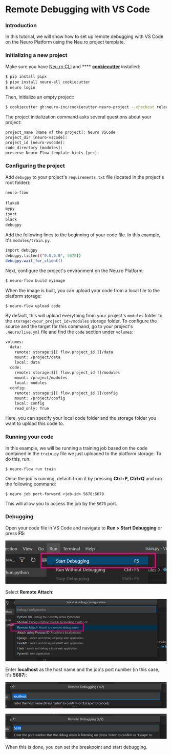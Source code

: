 # Remote Debugging with VS Code

### Introduction

In this tutorial, we will show how to set up remote debugging with VS Code on the Neuro Platform using the Neu.ro project template.

### Initializing a new project

Make sure you have [Neu.ro CLI](https://neu-ro.gitbook.io/neu-ro-cli-reference/) and **** [**cookiecutter**](https://github.com/cookiecutter/cookiecutter) installed:

```bash
$ pip install pipx
$ pipx install neuro-all cookiecutter
$ neuro login
```

Then, initialize an empty project:

```bash
$ cookiecutter gh:neuro-inc/cookiecutter-neuro-project --checkout release
```

The project initialization command asks several questions about your project:

```
project_name [Name of the project]: Neuro VSCode
project_dir [neuro-vscode]:
project_id [neuro-vscode]:
code_directory [modules]: 
preserve Neuro Flow template hints [yes]:
```

### Configuring the project

Add `debugpy` to your project's `requirements.txt` file (located in the project's root folder):&#x20;

```bash
neuro-flow

flake8
mypy
isort
black
debugpy
```

Add the following lines to the beginning of your code file. In this example, it's `modules/train.py`.

```bash
import debugpy
debugpy.listen(("0.0.0.0", 5678))
debugpy.wait_for_client()
```

Next, configure the project's environment on the Neu.ro Platform:

```bash
$ neuro-flow build myimage
```

When the image is built, you can upload your code from a local file to the platform storage:

```
$ neuro-flow upload code
```

By default, this will upload everything from your project's `modules` folder to the `storage:<your_project_id>/modules` storage folder. To configure the source and the target for this command, go to your project's `.neuro/live.yml` file and find the `code` section under `volumes`:

```
volumes:
  data:
    remote: storage:$[[ flow.project_id ]]/data
    mount: /project/data
    local: data
  code:
    remote: storage:$[[ flow.project_id ]]/modules
    mount: /project/modules
    local: modules
  config:
    remote: storage:$[[ flow.project_id ]]/config
    mount: /project/config
    local: config
    read_only: True
```

Here, you can specify your local code folder and the storage folder you want to upload this code to.

### Running your code

In this example, we will be running a training job based on the code contained in the `train.py` file we just uploaded to the platform storage. To do this, run:

```
$ neuro-flow run train
```

Once the job is running, detach from it by pressing **Ctrl+P, Ctrl+Q** and run the following command:

```
$ neuro job port-forward <job-id> 5678:5678
```

This will allow you to access the job by the `5678` port.

### Debugging&#x20;

Open your code file in VS Code and navigate to **Run > Start Debugging** or press **F5**:

![](<../../.gitbook/assets/image (89) (1).png>)

Select **Remote Attach**:

![](<../../.gitbook/assets/image (87).png>)

Enter **localhost** as the host name and the job's port number (in this case, it's **5687**):

![](<../../.gitbook/assets/image (264).png>)

![](<../../.gitbook/assets/image (91) (1).png>)

When this is done, you can set the breakpoint and start debugging.
